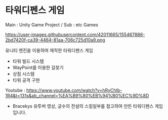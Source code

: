 # 타워디펜스 게임

Main : Unity Game Project / Sub : etc Games

https://user-images.githubusercontent.com/42011665/155467886-2bd7420f-ca39-4464-81aa-706c725d10a9.png

유니티 엔진을 이용하여 제작한 타워디펜스 게임
- 타워 빌드 시스템 
- WayPoint를 이용한 길찾기 
- 상점 시스템
- 타워 공격 구현

Youtube : https://www.youtube.com/watch?v=hRyChlb-1R4&t=131s&ab_channel=%EA%B9%80%EB%94%B0%EC%9D%8D

- Bracekys 유투버 영상, 궁수의 전설의 스킬일부를 참고하여 만든 타워디펜스 게임입니다.

